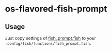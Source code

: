 # os-flavored-fish-prompt
## Usage
Just copy settings of [fish_prompt.fish](fish_prompt.fish) to your `.config/fish/functions/fish_prompt.fish`.
